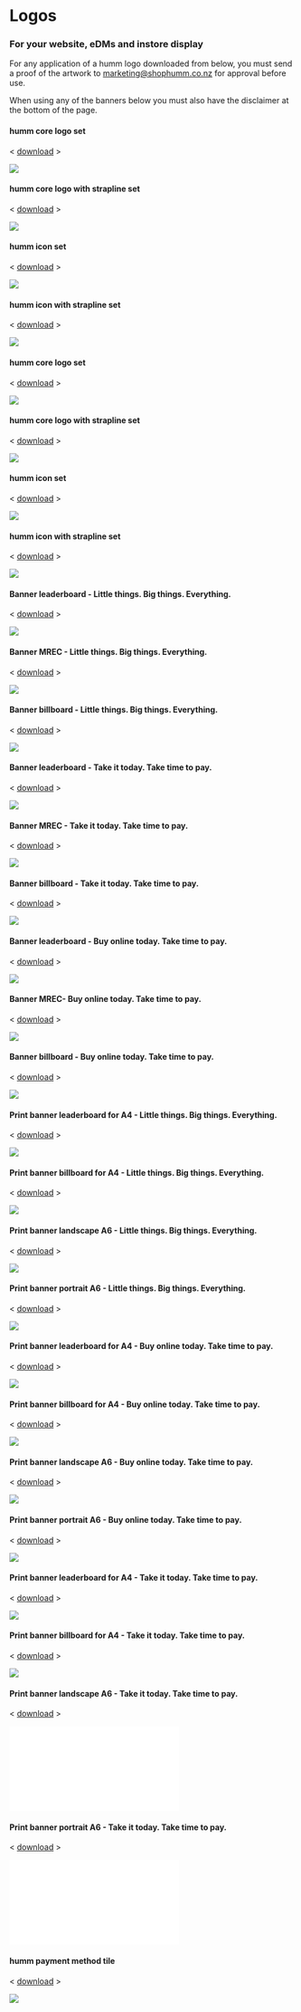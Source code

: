 # Logos

<h3>For your <b>website, eDMs</b> and <b>instore</b> display</h3>

For any application of a humm logo downloaded from below, you must send a proof of the artwork to marketing@shophumm.co.nz for approval before use.  

When using any of the banners below you must also have the disclaimer at the bottom of the page.
#### humm core logo set
< [download](/downloads/nz/logos/Humm_Core_Logo_Set_11.zip) >

![](/img/logos/nz/humm_FG_icon_57mm%20x%2057mm__PDF_CMYK_Thumbnail_2.png)

#### humm core logo with strapline set
< [download](/downloads/nz/logos/Humm_Core%20_w_Strapline_Set_4.zip) >

![](/img/logos/nz/Humm_core%20logo%20w%20strapline_RGB_THUMBNAILS_2.png)

#### humm icon set
< [download](/downloads/nz/logos/Humm_Icon_Set_4.zip) >

![](/img/logos/nz/Humm_icon_RGB-01_300x300_THUMBNAIL_1.png)

#### humm icon with strapline set
< [download](/downloads/nz/logos/Humm_Icon_w_Strapline_Set_4.zip) >

![](/img/logos/nz/Humm_icon%20w%20strapline_RGB-01_THUMBNAIL_2.png)

#### humm core logo set
< [download](/downloads/nz/logos/Humm_Core_Logo_Set_9.zip) >

![](/img/logos/nz/Humm_core%20logo_CMYK-01_THUMBNAIL_2.png)

#### humm core logo with strapline set
< [download](/downloads/nz/logos/Humm_Core_Logo_w_Strapline_Set_1.zip) >

![](/img/logos/nz/)

#### humm icon set
< [download](/downloads/nz/logos/Humm_Icon_Set_5.zip) >

![](/img/logos/nz/)

#### humm icon with strapline set
< [download](/downloads/nz/logos/Humm_Icon_w_Strapline_Set_6.zip) >

![](/img/logos/nz/Humm_core%20logo%20w%20strapline_CMYK-01_THUMBNAIL_0.png)

#### Banner leaderboard - Little things. Big things. Everything.
< [download](/downloads/nz/logos/humm_generic%40970x90px_Leaderboard_2.png) >

![](/img/logos/nz/Humm_icon_CMYK-01_THUMBNAIL_0.png)

#### Banner MREC - Little things. Big things. Everything.
< [download](/downloads/nz/logos/humm_generic%40300x250px_MREC_1.png) >

![](/img/logos/nz/humm_generic%40970x90px_Leaderboard_THUMBNAIL_1.png)

#### Banner billboard - Little things. Big things. Everything.
< [download](/downloads/nz/logos/humm_generic_%40970x250px_Billboard_1.png) >

![](/img/logos/nz/humm_generic%40300x250px_MREC_THUMBNAIL_0.png)


#### Banner leaderboard - Take it today. Take time to pay.
< [download](/downloads/nz/logos/humm_instore%40970x90px_Leaderboard_0.png) >

![](/img/logos/nz/humm_generic_%40970x250px_Billboard_THUMBNAIL_0.png)

#### Banner MREC - Take it today. Take time to pay.
< [download](/downloads/nz/logos/) >

![](/img/logos/nz/humm_instore%40970x90px_Leaderboard_THUMBNAIL_0.png)

#### Banner billboard - Take it today. Take time to pay.
< [download](/downloads/nz/logos/) >

![](/img/logos/nz/humm_instore%40970x90px_Leaderboard_THUMBNAIL_0.png)

#### Banner leaderboard - Buy online today. Take time to pay.
< [download](/downloads/nz/logos/humm_instore%40970x90px_Leaderboard_0.png) >

![](/img/logos/nz/)

#### Banner MREC- Buy online today. Take time to pay.
< [download](/downloads/nz/logos/humm_instore%40300x250px_MREC.png) >

![](/img/logos/nz/humm_instore%40300x250px_MREC_THUMBNAIL_1.png)

#### Banner billboard - Buy online today. Take time to pay.
< [download](/downloads/nz/logos/humm_instore%40970x250px_Billboard_0.png) >

![](/img/logos/nz/humm_instore%40970x250px_Billboard_THUMBNAIL_0.png)

#### Print banner leaderboard for A4 - Little things. Big things. Everything.
< [download](/downloads/nz/logos/) >

![](/img/logos/nz/humm_generic_Leaderboard_A4__29.7x3.99cm_banner_Thumbnail.png)

#### Print banner billboard for A4 - Little things. Big things. Everything.
< [download](/downloads/nz/logos/humm_generic_billboard_A4_0.pdf) >

![](/img/logos/nz/humm_generic_billboard_A4_20.99x6cm_bannerThumbnail_1.png)

#### Print banner landscape A6 - Little things. Big things. Everything.
< [download](/downloads/nz/logos/humm_generic_landscape_A6_0.pdf) >

![](/img/logos/nz/humm_generic_landscape_A6_14.82x10.51cm_Thumbnail.png)

#### Print banner portrait A6 - Little things. Big things. Everything.
< [download](/downloads/nz/logos/humm_generic_portrait_A6_1.pdf) >

![](/img/logos/nz/humm_generic_portrait_A6_10.51x14.82mm_Thumbnail_0.png)

#### Print banner leaderboard for A4 - Buy online today. Take time to pay.
< [download](/downloads/nz/logos/humm_online_Leaderboard_A4_.pdf) >

![](/img/logos/nz/humm_generic_Leaderboard_A4__29.7x3.99cm_banner_Thumbnail_1.png)

#### Print banner billboard for A4 - Buy online today. Take time to pay.
< [download](/downloads/nz/logos/humm_online_billboard_A4.pdf) >

![](/img/logos/nz/humm_generic_billboard_A4_20.99x6cm_bannerThumbnail_3.png)

#### Print banner landscape A6 - Buy online today. Take time to pay.
< [download](/downloads/nz/logos/humm_online_landscape_A6.pdf) >

![](/img/logos/nz/humm_generic_landscape_A6_14.82x10.51cm_Thumbnail_1.png)

#### Print banner portrait A6 - Buy online today. Take time to pay.
< [download](/downloads/nz/logos/) >

![](/img/logos/nz/humm_generic_portrait_A6_10.51x14.82mm_Thumbnail_2.png)

#### Print banner leaderboard for A4 - Take it today. Take time to pay.
< [download](/downloads/nz/logos/humm_online_portrait_A6.pdf) >

![](/img/logos/nz/humm_generic_Leaderboard_A4__29.7x3.99cm_banner_Thumbnail_2.png)

#### Print banner billboard for A4 - Take it today. Take time to pay.
< [download](/downloads/nz/logos/humm_instore_Leaderboard_A4__0.pdf) >

![](/img/logos/nz/humm_generic_Leaderboard_A4__29.7x3.99cm_banner_Thumbnail_2.png)

#### Print banner landscape A6 - Take it today. Take time to pay.
< [download](/downloads/nz/logos/humm_instore_billboard_A4_0.pdf) >

![](/img/logos/nz/humm_instore_Leaderboard_A4__1.pdf)

#### Print banner portrait A6 - Take it today. Take time to pay.
< [download](/downloads/nz/logos/) >

![](/img/logos/nz/humm_instore_portrait_A6_0.pdf)

#### humm payment method tile
< [download](/downloads/nz/logos/humm%20payment%20tile_0.png) >

![](/img/logos/nz/humm%20payment%20tile.png)

